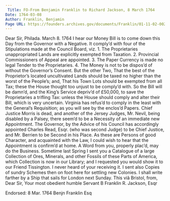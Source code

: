 ```yaml
---
 Title: FO-From Benjamin Franklin to Richard Jackson, 8 March 1764
Date: 1764-03-08
Author: Franklin, Benjamin
Page URL: https://founders.archives.gov/documents/Franklin/01-11-02-0023
---
```


Dear Sir,
Philada. March 8. 1764
I hear our Money Bill is to come down this Day from the Governor with a Negative. It comply’d with four of the Stipulations made at the Council Board, viz. 1. The Proprietaries unappropriated Lands are explicitly exempted from Taxation. 2. Provincial Commissioners of Appeal are appointed. 3. The Paper Currency is made no legal Tender to the Proprietaries. 4. The Money is not to be dispos’d of without the Governor’s Consent. But the other Two, That the best of the Proprietor’s located uncultivated Lands should be taxed no higher than the worst of the People’s; and, That his Town Lots should be exempted from all Tax; these the House thought too unjust to be comply’d with. So the Bill will be damn’d, and the King’s Service depriv’d of £50,000, to save the Proprietaries a trifling Tax: unless the House should comply and alter their Bill, which is very uncertain.
Virginia has refus’d to comply in the least with the General’s Requisition; as you will see by the enclos’d Papers.
Chief Justice Morris is dead, and another of the Jersey Judges, Mr. Nevil, being disabled by a Palsey, there seem’d to be a Necessity of an immediate new Appointment. The Governor, by the Advice of his Council has accordingly appointed Charles Read, Esqr. (who was second Judge) to be Chief Justice, and Mr. Berrien to be Second in his Place. As these are Persons of good Character, and acquainted with the Law, I could wish to hear that the Appointment is confirm’d at home. A Word from you, properly plac’d, may do the Business.
Sometime last Spring I sent you a Catalogue of a large Collection of Ores, Minerals, and other Fossils of these Parts of America, which Collection is now in our Library; and I requested you would show it to our Friend Tissington. I never heard of your receiving it. I sent also Copies of sundry Schemes then on foot here for settling new Colonies.
I shall write farther by a Ship that sails for London next Sunday. This viâ Bristol, from, Dear Sir, Your most obedient humble Servant
B Franklin
R. Jackson, Esqr
 
Endorsed: 8 Mar. 1764 Benjn Franklin Esq

